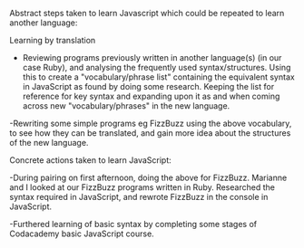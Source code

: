 Abstract steps taken to learn Javascript which could be repeated to learn another language:

Learning by translation

- Reviewing programs previously written in another language(s) (in our case Ruby), and analysing the frequently used syntax/structures. Using this to create a "vocabulary/phrase list" containing the equivalent syntax in JavaScript as found by doing some research. Keeping the list for reference for key syntax and expanding upon it as and when coming across new "vocabulary/phrases" in the new language.

-Rewriting some simple programs eg FizzBuzz using the above vocabulary, to see how they can be translated, and gain more idea about the structures of the new language.


Concrete actions taken to learn JavaScript:

-During pairing on first afternoon, doing the above for FizzBuzz. Marianne and I looked at our FizzBuzz programs written in Ruby. Researched the syntax required in JavaScript, and rewrote FizzBuzz in the console in JavaScript.

-Furthered learning of basic syntax by completing some stages of Codacademy basic JavaScript course.




















